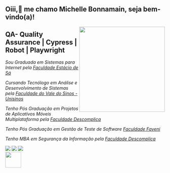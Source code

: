 ## Oiii,👋 me chamo Michelle Bonnamain, seja bem-vindo(a)! 

<img align='right' src="https://media.giphy.com/media/dsdKSJjWGaWZw8tgTo/giphy.gif" width="270">

## QA- Quality Assurance | Cypress | Robot | Playwright


<p> <em>Sou Graduada em Sistemas para Internet pela <a href="https://estacio.br/">Faculdade Estácio de Sá</a><br />
<p> <em>Cursando Tecnólogo em Análise e Desenvolvimento de Sistemas pela <a href="https://unisinos.br/">Faculdade do Vale do Sinos - Unisinos</a><br />
<p> <em>Tenho Pós Graduação em Projetos de Aplicativos Móveis Multiplataforma pela <a href="https://descomplica.br/">Faculdade Descomplica</a><br />
<p> <em>Tenho Pós Graduação em Gestão de Teste de Software <a href="https://faveni.br/">Faculdade Faveni</a><br />
<p><em>Tenho MBA em Segurança da Informação pela <a href="https://descomplica.br/">Faculdade Descomplica</a><br />
</p>
  
<div> 
  <a href="https://instagram.com/mibonnamain" target="_blank"><img src="https://img.shields.io/badge/-Instagram-%23E4405F?style=for-the-badge&logo=instagram&logoColor=white" target="_blank"></a>
  <a href = "mailto:michellebonnamainqa@gmail.com"><img src="https://img.shields.io/badge/-Gmail-%23333?style=for-the-badge&logo=gmail&logoColor=white" target="_blank"></a>
  <a href="https://www.linkedin.com/in/michelle-bonnamain/" target="_blank"><img src="https://img.shields.io/badge/-LinkedIn-%230077B5?style=for-the-badge&logo=linkedin&logoColor=white" target="_blank"></a>  
</div>
  
<img src="https://media.giphy.com/media/VgCDAzcKvsR6OM0uWg/giphy.gif" width="50">


